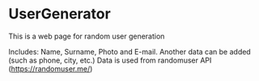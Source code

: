 # UserGenerator
This is a web page for random user generation

Includes: Name, Surname, Photo and E-mail. Another data can be added (such as phone, city, etc.) Data is used from randomuser API (https://randomuser.me/)
